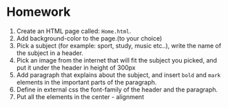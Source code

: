 # Homework

1. Create an HTML page called: `Home.html`. 
2. Add background-color to the page.(to your choice)
3. Pick a subject (for example: sport, study, music etc..), write the name of the subject in a header. 
4. Pick an image from the internet that will fit the subject you picked, and put it under the header in height of 300px
5. Add paragraph that explains about the subject, and insert `bold` and `mark` elements in the important parts of the paragraph. 
6. Define in external css the font-family of the header and the paragraph. 
7. Put all the elements in the center - alignment


